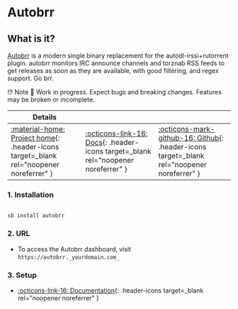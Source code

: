 # Autobrr

## What is it?

[Autobrr](https://autobrr.com/) is a modern single binary replacement for the autodl-irssi+rutorrent plugin.
autobrr monitors IRC announce channels and torznab RSS feeds to get releases as soon as they are available, with good filtering, and regex support. Go brr.

!!! Note
      📢 Work in progress. Expect bugs and breaking changes. Features may be broken or incomplete.

| Details     |             |             |
|-------------|-------------|-------------|
| [:material-home: Project home](https://autobrr.com/){: .header-icons target=_blank rel="noopener noreferrer" } | [:octicons-link-16: Docs](https://autobrr.com/configuration/indexers/){: .header-icons target=_blank rel="noopener noreferrer" } | [:octicons-mark-github-16: Github](https://github.com/autobrr/autobrr){: .header-icons target=_blank rel="noopener noreferrer" }|

### 1. Installation

``` shell

sb install autobrr

```

### 2. URL

- To access the Autobrr dashboard, visit `https://autobrr._yourdomain.com_`

### 3. Setup

- [:octicons-link-16: Documentation](https://autobrr.com/configuration/indexers){: .header-icons target=_blank rel="noopener noreferrer" }
